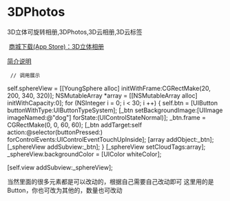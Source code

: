 # 3DPhotos
3D立体可旋转相册,3DPhotos,3D云相册,3D云标签

 [商城下载(App Store)：3D立体相册 ](https://itunes.apple.com/cn/app/3d%E7%AB%8B%E4%BD%93%E7%9B%B8%E5%86%8C-3d%E7%AB%8B%E4%BD%93%E9%85%B7%E7%82%AB%E8%87%AA%E8%BD%AC%E7%9B%B8%E5%86%8C/id1236619999?mt=8)


[简介说明 ](http://www.jianshu.com/p/282cfa8ff3d3)


     // 调用展示
self.sphereView = [[YoungSphere alloc] initWithFrame:CGRectMake(20, 200, 340, 320)];
NSMutableArray *array = [[NSMutableArray alloc] initWithCapacity:0];
for (NSInteger i = 0; i < 30; i ++) {
self.btn = [UIButton buttonWithType:UIButtonTypeSystem];
[_btn setBackgroundImage:[UIImage imageNamed:@"dog"] forState:(UIControlStateNormal)];
_btn.frame = CGRectMake(0, 0, 60, 60);
[_btn addTarget:self action:@selector(buttonPressed:) forControlEvents:UIControlEventTouchUpInside];
[array addObject:_btn];
[_sphereView addSubview:_btn];
}
[_sphereView setCloudTags:array];
_sphereView.backgroundColor = [UIColor whiteColor];

[self.view addSubview:_sphereView];

当然里面的很多元素都是可以改动的，根据自己需要自己改动即可
这里用的是Button，你也可改为其他的，数量也可改动




